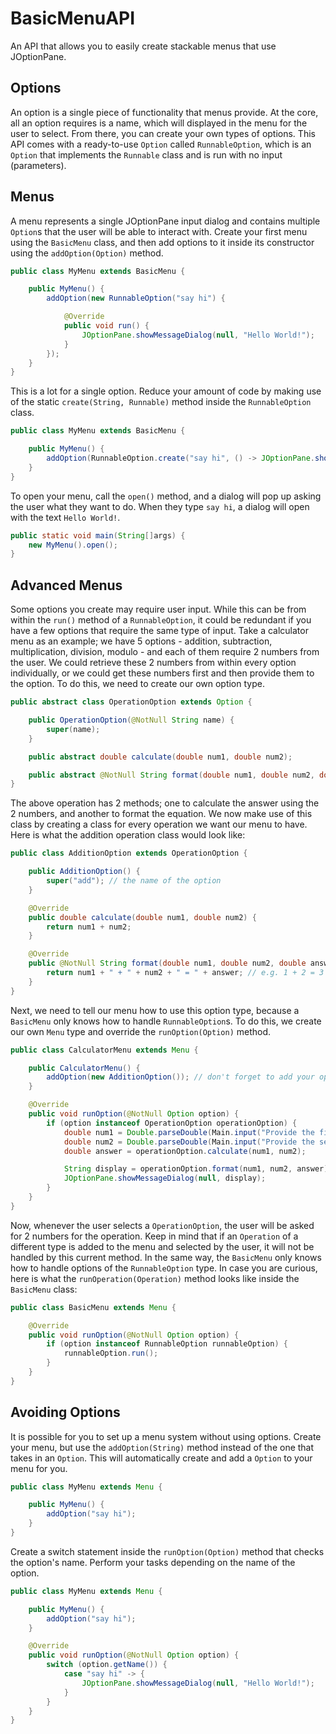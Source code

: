 # BasicMenuAPI

An API that allows you to easily create stackable menus that use JOptionPane.

## Options

An option is a single piece of functionality that menus provide.
At the core, all an option requires is a name, which will displayed in the menu for the user to select.
From there, you can create your own types of options.
This API comes with a ready-to-use `Option` called `RunnableOption`, which is an `Option` that implements the `Runnable`
class and is run with no input (parameters).

## Menus

A menu represents a single JOptionPane input dialog and contains multiple `Option`s that the user will be able to
interact with.
Create your first menu using the `BasicMenu` class, and then add options to it inside its constructor using
the `addOption(Option)` method.

```java
public class MyMenu extends BasicMenu {

    public MyMenu() {
        addOption(new RunnableOption("say hi") {

            @Override
            public void run() {
                JOptionPane.showMessageDialog(null, "Hello World!");
            }
        });
    }
}
```

This is a lot for a single option. Reduce your amount of code by making use of the static `create(String, Runnable)`
method inside the `RunnableOption` class.

```java
public class MyMenu extends BasicMenu {

    public MyMenu() {
        addOption(RunnableOption.create("say hi", () -> JOptionPane.showMessageDialog(null, "Hello World!")));
    }
}
```

To open your menu, call the `open()` method, and a dialog will pop up asking the user what they want to do.
When they type `say hi`, a dialog will open with the text `Hello World!`.

```java
public static void main(String[]args) {
    new MyMenu().open();
}
```

## Advanced Menus

Some options you create may require user input.
While this can be from within the `run()` method of a `RunnableOption`, it could be redundant if you have a few options
that require the same type of input.
Take a calculator menu as an example; we have 5 options - addition, subtraction, multiplication, division, modulo - and
each of them require 2 numbers from the user.
We could retrieve these 2 numbers from within every option individually, or we could get these numbers first and then
provide them to the option.
To do this, we need to create our own option type.

```java
public abstract class OperationOption extends Option {

    public OperationOption(@NotNull String name) {
        super(name);
    }

    public abstract double calculate(double num1, double num2);

    public abstract @NotNull String format(double num1, double num2, double answer);
}
```

The above operation has 2 methods; one to calculate the answer using the 2 numbers, and another to format the equation.
We now make use of this class by creating a class for every operation we want our menu to have.
Here is what the addition operation class would look like:

```java
public class AdditionOption extends OperationOption {

    public AdditionOption() {
        super("add"); // the name of the option
    }

    @Override
    public double calculate(double num1, double num2) {
        return num1 + num2;
    }

    @Override
    public @NotNull String format(double num1, double num2, double answer) {
        return num1 + " + " + num2 + " = " + answer; // e.g. 1 + 2 = 3
    }
}
```

Next, we need to tell our menu how to use this option type, because a `BasicMenu` only knows how to handle `RunnableOption`s.
To do this, we create our own `Menu` type and override the `runOption(Option)` method.

```java
public class CalculatorMenu extends Menu {

    public CalculatorMenu() {
        addOption(new AdditionOption()); // don't forget to add your operation options
    }

    @Override
    public void runOption(@NotNull Option option) {
        if (option instanceof OperationOption operationOption) {
            double num1 = Double.parseDouble(Main.input("Provide the first number"));
            double num2 = Double.parseDouble(Main.input("Provide the second number"));
            double answer = operationOption.calculate(num1, num2);

            String display = operationOption.format(num1, num2, answer);
            JOptionPane.showMessageDialog(null, display);
        }
    }
}
```

Now, whenever the user selects a `OperationOption`, the user will be asked for 2 numbers for the operation.
Keep in mind that if an `Operation` of a different type is added to the menu and selected by the user, it will not be
handled by this current method.
In the same way, the `BasicMenu` only knows how to handle options of the `RunnableOption` type.
In case you are curious, here is what the `runOperation(Operation)` method looks like inside the `BasicMenu` class:

```java
public class BasicMenu extends Menu {

    @Override
    public void runOption(@NotNull Option option) {
        if (option instanceof RunnableOption runnableOption) {
            runnableOption.run();
        }
    }
}
```

## Avoiding Options

It is possible for you to set up a menu system without using options.
Create your menu, but use the `addOption(String)` method instead of the one that takes in an `Option`.
This will automatically create and add a `Option` to your menu for you.

```java
public class MyMenu extends Menu {

    public MyMenu() {
        addOption("say hi");
    }
}
```

Create a switch statement inside the `runOption(Option)` method that checks the option's name.
Perform your tasks depending on the name of the option.

```java
public class MyMenu extends Menu {

    public MyMenu() {
        addOption("say hi");
    }

    @Override
    public void runOption(@NotNull Option option) {
        switch (option.getName()) {
            case "say hi" -> {
                JOptionPane.showMessageDialog(null, "Hello World!");
            }
        }
    }
}
```